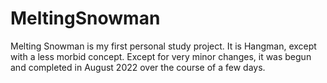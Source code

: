 # MeltingSnowman

Melting Snowman is my first personal study project. It is Hangman, except with a less morbid concept. Except for very minor changes, it was begun and completed in August 2022 over the course of a few days. 

